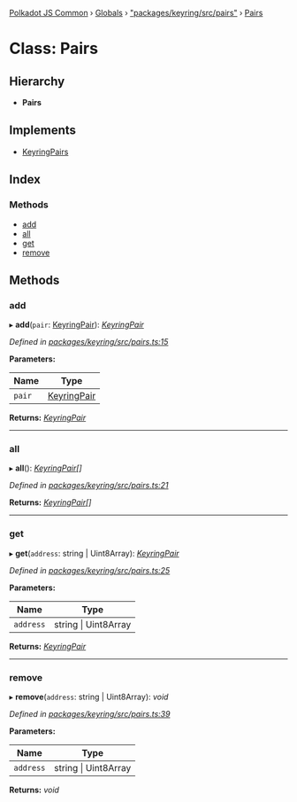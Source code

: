 [Polkadot JS Common](../README.md) › [Globals](../globals.md) › ["packages/keyring/src/pairs"](../modules/_packages_keyring_src_pairs_.md) › [Pairs](_packages_keyring_src_pairs_.pairs.md)

# Class: Pairs

## Hierarchy

* **Pairs**

## Implements

* [KeyringPairs](../interfaces/_packages_keyring_src_types_.keyringpairs.md)

## Index

### Methods

* [add](_packages_keyring_src_pairs_.pairs.md#add)
* [all](_packages_keyring_src_pairs_.pairs.md#all)
* [get](_packages_keyring_src_pairs_.pairs.md#get)
* [remove](_packages_keyring_src_pairs_.pairs.md#remove)

## Methods

###  add

▸ **add**(`pair`: [KeyringPair](../interfaces/_packages_keyring_src_types_.keyringpair.md)): *[KeyringPair](../interfaces/_packages_keyring_src_types_.keyringpair.md)*

*Defined in [packages/keyring/src/pairs.ts:15](https://github.com/polkadot-js/common/blob/a53008fd/packages/keyring/src/pairs.ts#L15)*

**Parameters:**

Name | Type |
------ | ------ |
`pair` | [KeyringPair](../interfaces/_packages_keyring_src_types_.keyringpair.md) |

**Returns:** *[KeyringPair](../interfaces/_packages_keyring_src_types_.keyringpair.md)*

___

###  all

▸ **all**(): *[KeyringPair](../interfaces/_packages_keyring_src_types_.keyringpair.md)[]*

*Defined in [packages/keyring/src/pairs.ts:21](https://github.com/polkadot-js/common/blob/a53008fd/packages/keyring/src/pairs.ts#L21)*

**Returns:** *[KeyringPair](../interfaces/_packages_keyring_src_types_.keyringpair.md)[]*

___

###  get

▸ **get**(`address`: string | Uint8Array): *[KeyringPair](../interfaces/_packages_keyring_src_types_.keyringpair.md)*

*Defined in [packages/keyring/src/pairs.ts:25](https://github.com/polkadot-js/common/blob/a53008fd/packages/keyring/src/pairs.ts#L25)*

**Parameters:**

Name | Type |
------ | ------ |
`address` | string &#124; Uint8Array |

**Returns:** *[KeyringPair](../interfaces/_packages_keyring_src_types_.keyringpair.md)*

___

###  remove

▸ **remove**(`address`: string | Uint8Array): *void*

*Defined in [packages/keyring/src/pairs.ts:39](https://github.com/polkadot-js/common/blob/a53008fd/packages/keyring/src/pairs.ts#L39)*

**Parameters:**

Name | Type |
------ | ------ |
`address` | string &#124; Uint8Array |

**Returns:** *void*
